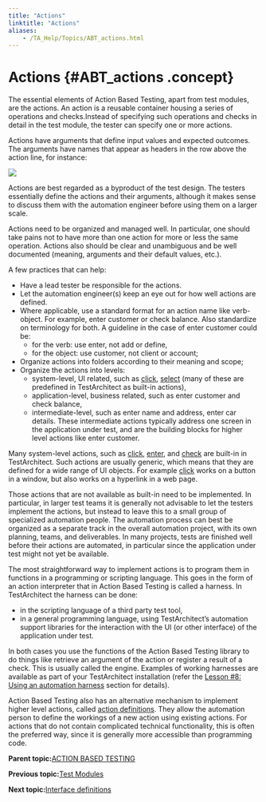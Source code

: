 ```yaml
--- 
title: "Actions"
linktitle: "Actions"
aliases: 
    - /TA_Help/Topics/ABT_actions.html
---
```

# Actions {#ABT_actions .concept}

The essential elements of Action Based Testing, apart from test modules, are the actions. An action is a reusable container housing a series of operations and checks.Instead of specifying such operations and checks in detail in the test module, the tester can specify one or more actions.

Actions have arguments that define input values and expected outcomes. The arguments have names that appear as headers in the row above the action line, for instance:

![](../Images/ug_introductiontoabt.png)

Actions are best regarded as a byproduct of the test design. The testers essentially define the actions and their arguments, although it makes sense to discuss them with the automation engineer before using them on a larger scale.

Actions need to be organized and managed well. In particular, one should take pains not to have more than one action for more or less the same operation. Actions also should be clear and unambiguous and be well documented \(meaning, arguments and their default values, etc.\).

A few practices that can help:

-   Have a lead tester be responsible for the actions.
-   Let the automation engineer\(s\) keep an eye out for how well actions are defined.
-   Where applicable, use a standard format for an action name like verb-object. For example, enter customer or check balance. Also standardize on terminology for both. A guideline in the case of enter customer could be:
    -   for the verb: use enter, not add or define,
    -   for the object: use customer, not client or account;
-   Organize actions into folders according to their meaning and scope;
-   Organize the actions into levels:
    -   system-level, UI related, such as [click](../../TA_Automation/Topics/bia_click.html), [select](../../TA_Automation/Topics/bia_select.html) \(many of these are predefined in TestArchitect as built-in actions\),
    -   application-level, business related, such as enter customer and check balance,
    -   intermediate-level, such as enter name and address, enter car details. These intermediate actions typically address one screen in the application under test, and are the building blocks for higher level actions like enter customer.

Many system-level actions, such as [click](../../TA_Automation/Topics/bia_click.html), [enter](../../TA_Automation/Topics/bia_enter.html), and [check](../../TA_Automation/Topics/bia_check.html) are built-in in TestArchitect. Such actions are usually generic, which means that they are defined for a wide range of UI objects. For example [click](../../TA_Automation/Topics/bia_click.html) works on a button in a window, but also works on a hyperlink in a web page.

Those actions that are not available as built-in need to be implemented. In particular, in larger test teams it is generally not advisable to let the testers implement the actions, but instead to leave this to a small group of specialized automation people. The automation process can best be organized as a separate track in the overall automation project, with its own planning, teams, and deliverables. In many projects, tests are finished well before their actions are automated, in particular since the application under test might not yet be available.

The most straightforward way to implement actions is to program them in functions in a programming or scripting language. This goes in the form of an action interpreter that in Action Based Testing is called a harness. In TestArchitect the harness can be done:

-   in the scripting language of a third party test tool,
-   in a general programming language, using TestArchitect’s automation support libraries for the interaction with the UI \(or other interface\) of the application under test.

In both cases you use the functions of the Action Based Testing library to do things like retrieve an argument of the action or register a result of a check. This is usually called the engine. Examples of working harnesses are available as part of your TestArchitect installation \(refer the [Lesson \#8: Using an automation harness](../../TA_Tutorials/Topics/Tutorial_Scripting_actions_in_other_languages.html) section for details\).

Action Based Testing also has an alternative mechanism to implement higher level actions, called [action definitions](../../reuse/reuse.High_level_actions.html). They allow the automation person to define the workings of a new action using existing actions. For actions that do not contain complicated technical functionality, this is often the preferred way, since it is generally more accessible than programming code.

**Parent topic:**[ACTION BASED TESTING](../../TA_Help/Topics/ABT_TM.html)

**Previous topic:**[Test Modules](../../TA_Help/Topics/ABT_Test_module.html)

**Next topic:**[Interface definitions](../../TA_Help/Topics/ABT_interface_def.html)

